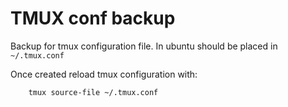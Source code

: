 # TMUX conf backup

Backup for tmux configuration file.
In ubuntu should be placed in `~/.tmux.conf`


Once created reload tmux configuration with:
```bash
	tmux source-file ~/.tmux.conf
```
